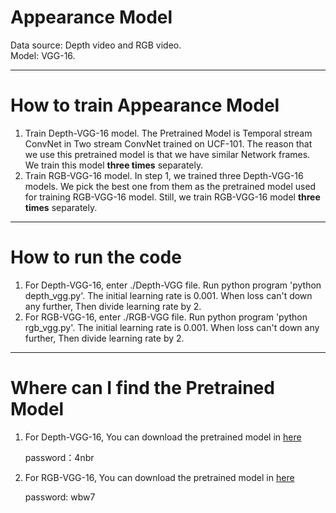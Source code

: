 # Appearance Model  

Data source: Depth video and RGB video.  
Model: VGG-16.  

----
# How to train Appearance Model  
1. Train Depth-VGG-16 model. The Pretrained Model is Temporal stream ConvNet in Two stream ConvNet trained on UCF-101. 
The reason that we use this pretrained model is that we have similar Network frames. We train this model **three times** 
separately.
2. Train RGB-VGG-16 model. In step 1, we trained three Depth-VGG-16 models. We pick the best one from them as the 
pretrained model used for training RGB-VGG-16 model. Still, we train  RGB-VGG-16 model **three times** separately.
-----
# How to run the code
1. For Depth-VGG-16, enter ./Depth-VGG file. Run python program 'python depth_vgg.py'. The initial learning rate is 0.001.
When loss can't down any further, Then divide learning rate by 2.
2. For RGB-VGG-16, enter ./RGB-VGG file. Run python program 'python rgb_vgg.py'. The initial learning rate is 0.001.
When loss can't down any further, Then divide learning rate by 2.
-----
# Where can I find the Pretrained Model
1. For Depth-VGG-16, You can download the pretrained model in [here](http://pan.baidu.com/s/1qYa3ST2) 

   password：4nbr
   
2. For RGB-VGG-16, You can download the pretrained model in [here](http://pan.baidu.com/s/1boHr7In) 

   password: wbw7
   
